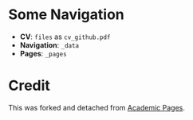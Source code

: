 # Some Navigation

- **CV**: ``files`` as ``cv_github.pdf``
- **Navigation**: ``_data``
- **Pages**: ``_pages``

# Credit

This was forked and detached from [Academic Pages](https://github.com/academicpages/academicpages.github.io).
